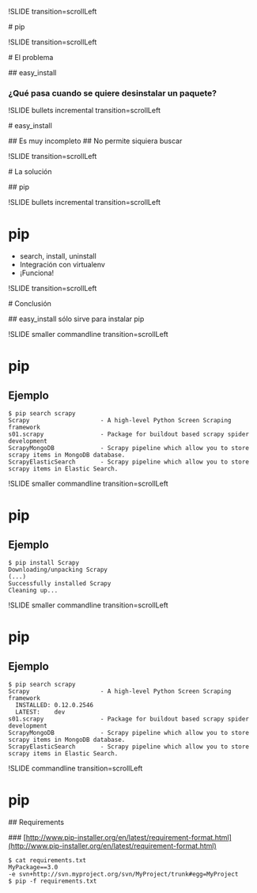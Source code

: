 !SLIDE  transition=scrollLeft

# pip

!SLIDE transition=scrollLeft

# El problema

## easy_install

### ¿Qué pasa cuando se quiere desinstalar un paquete?

!SLIDE bullets incremental  transition=scrollLeft

# easy_install

## Es muy incompleto
## No permite siquiera buscar

!SLIDE transition=scrollLeft

# La solución

## pip

!SLIDE bullets incremental transition=scrollLeft

# pip
        
* search, install, uninstall 
* Integración con virtualenv
* ¡Funciona!

!SLIDE  transition=scrollLeft

# Conclusión

## easy_install sólo sirve para instalar pip

!SLIDE smaller commandline transition=scrollLeft

# pip 

## Ejemplo

    $ pip search scrapy
    Scrapy                    - A high-level Python Screen Scraping framework
    s01.scrapy                - Package for buildout based scrapy spider development
    ScrapyMongoDB             - Scrapy pipeline which allow you to store scrapy items in MongoDB database.
    ScrapyElasticSearch       - Scrapy pipeline which allow you to store scrapy items in Elastic Search.


!SLIDE smaller commandline transition=scrollLeft

# pip 

## Ejemplo

    $ pip install Scrapy
    Downloading/unpacking Scrapy
    (...)
    Successfully installed Scrapy
    Cleaning up...

!SLIDE smaller commandline transition=scrollLeft

# pip 

## Ejemplo

    $ pip search scrapy
    Scrapy                    - A high-level Python Screen Scraping framework
      INSTALLED: 0.12.0.2546
      LATEST:    dev
    s01.scrapy                - Package for buildout based scrapy spider development
    ScrapyMongoDB             - Scrapy pipeline which allow you to store scrapy items in MongoDB database.
    ScrapyElasticSearch       - Scrapy pipeline which allow you to store scrapy items in Elastic Search.

!SLIDE commandline transition=scrollLeft

# pip

## Requirements

### [http://www.pip-installer.org/en/latest/requirement-format.html](http://www.pip-installer.org/en/latest/requirement-format.html)

    $ cat requirements.txt
    MyPackage==3.0
    -e svn+http://svn.myproject.org/svn/MyProject/trunk#egg=MyProject
    $ pip -f requirements.txt

